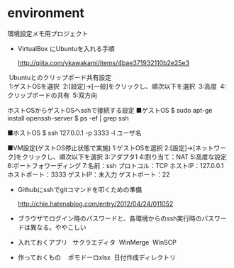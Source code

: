 # environment
環境設定メモ用プロジェクト

- VirtualBox にUbuntuを入れる手順

  http://qiita.com/ykawakami/items/4bae371932110b2e25e3
  
  Ubuntuとのクリップボード共有設定  
  1:ゲストOSを選択 
  2:[設定]→[一般]をクリックし、順次以下を選択 
  3:高度 
  4:クリップボードの共有 
  5:双方向 
  
ホストOSからゲストOSへsshで接続する設定
■ゲストOS
  $ sudo apt-ge install openssh-server
  $ ps -ef | grep ssh


■ホストOS
  $ ssh 127.0.0.1 -p 3333 -l ユーザ名

■VM設定(ゲストOS停止状態で実施)
  1:ゲストOSを選択
  2:[設定]→[ネットワーク]をクリックし、順次以下を選択
  3:アダプタ1
  4:割り当て：NAT
  5:高度な設定
  6:ポートフォワーディング
  7:名前：ssh
    プロトコル：TCP
    ホストIP：127.0.0.1
    ホストポート：3333
    ゲストIP：未入力
    ゲストポート：22
  
- Githubにsshでgitコマンドを叩くための準備

  http://chie.hatenablog.com/entry/2012/04/24/011052
  
- ブラウザでログイン時のパスワードと、各環境からのssh実行時のパスワードは異なる。ややこしい



  
- 入れておくアプリ
  
  サクラエディタ
  WinMerge
  WinSCP
  
- 作っておくもの
  
  ポモドーロxlsx
  日付作成ディレクトリ
